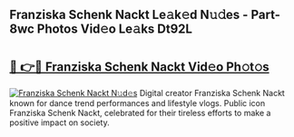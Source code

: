 ## Franziska Schenk Nackt Le𝚊k𝚎d N𝚞𝚍es - Part-8wc Photos Vid𝚎o Le𝚊ks Dt92L

# <h2><a href="http://fb9lrif.evod.top/?m=Franziska+Schenk+Nackt">🔗 👉🔴 Franziska Schenk Nackt Vid𝚎o Ph𝚘t𝚘s</a></h2>

[![Franziska Schenk Nackt N𝚞d𝚎s](https://i.imgur.com/8V9OHl7.gif)](http://fb9lrif.evod.top/?m=Franziska+Schenk+Nackt)
Digital creator Franziska Schenk Nackt known for dance trend performances and lifestyle vlogs. Public icon Franziska Schenk Nackt, celebrated for their tireless efforts to make a positive impact on society. 
